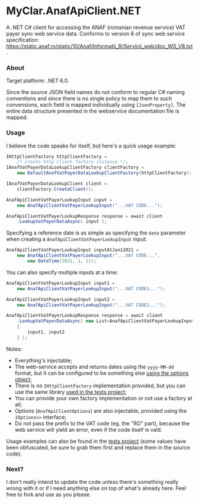 # MyClar.AnafApiClient.NET
A .NET C# client for accessing the ANAF (romanian revenue service) VAT payer sync web service data.
Conforms to version 8 of sync web service specification: https://static.anaf.ro/static/10/Anaf/Informatii_R/Servicii_web/doc_WS_V8.txt.

### About

Target platform: .NET 6.0.

Since the source JSON field names do not conform to regular C# naming conventions and since there is no single policy to map them to such convensions, each field is mapped individually using `[JsonProperty]`.
The entire data structure presented in the webservice documentation file is mapped.

### Usage

I believe the code speaks for itself, but here's a quick usage example:

```csharp
IHttpClientFactory httpClientFactory = 
	/* create http client factory instance */;
IAnafVatPayerDataLookupClientFactory clientFactory = 
	new DefaultAnafVatPayerDataLookupClientFactory(httpClientFactory);

IAnafVatPayerDataLookupClient client = 
	clientFactory.CreateClient();

AnafApiClientVatPayerLookupInput input = 
	new AnafApiClientVatPayerLookupInput("...VAT CODE...");

AnafApiClientVatPayerLookupResponse response = await client
	.LookupVatPayerDataAsync( input );
```

Specifying a reference date is as simple as specifying the `date` parameter when creating a `AnafApiClientVatPayerLookupInput` input:

```csharp
AnafApiClientVatPayerLookupInput inputAtJan12021 = 
	new AnafApiClientVatPayerLookupInput("...VAT CODE...", 
		new DateTime(2021, 1, 1));
```

You can also specify multiple inputs at a time:

```csharp
AnafApiClientVatPayerLookupInput input1 = 
	new AnafApiClientVatPayerLookupInput("...VAT CODE1...");

AnafApiClientVatPayerLookupInput input2 = 
	new AnafApiClientVatPayerLookupInput("...VAT CODE2...");

AnafApiClientVatPayerLookupResponse response = await client
	.LookupVatPayerDataAsync( new List<AnafApiClientVatPayerLookupInput>() 
	{
		input1, input2
	} );
```

Notes:
- Everything's injectable;
- The web-service accepts and returns dates using the `yyyy-MM-dd` format, but it can be configured to be something else [using the options object](https://github.com/alexboia/MyClar.AnafApiClient.NET/blob/main/MyClar.AnafApiClient.NET/AnafApiClientOptions.cs);
- There is no `IHttpClientFactory` implementation provided, but you can use the same library [used in the tests project](https://github.com/alexboia/MyClar.AnafApiClient.NET/blob/main/MyClar.AnafApiClient.NET.Tests/Support/StandaloneHttpClientWrapperFactory.cs);
- You can provide your own factory implementation or not use a factory at all;
- Options (`AnafApiClientOptions`) are also injectable, provided using the `IOptions<>` interface;
- Do not pass the prefix to the VAT code (eg. the "RO" part), because the web service will yield an error, even if the code itself is vald.

Usage examples can also be found in the [tests project](https://github.com/alexboia/MyClar.AnafApiClient.NET/tree/main/MyClar.AnafApiClient.NET.Tests) (some values have been obfuscated, be sure to grab them first and replace them in the source code).

### Next?

I don't really intend to update the code unless there's something really wrong with it or if I need anything else on top of what's already here.
Feel free to fork and use as you please.
